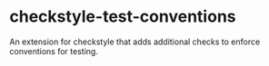 # checkstyle-test-conventions
 
An extension for checkstyle that adds additional checks to enforce conventions for testing.
